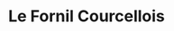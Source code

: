 ---
title: "Le Fornil Courcellois"
url: /courcelles-les-lens/le-fornil-courcellois/
shop: boulangerie
---